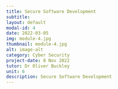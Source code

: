 ```yaml
---
title: Secure Software Development
subtitle: 
layout: default
modal-id: 4
date: 2022-03-05
img: module-4.jpg
thumbnail: module-4.jpg
alt: image-alt
category: Cyber Security
project-date: 8 Nov 2022
tutor: Dr Oliver Buckley
unit: 6
description: Secure Software Development
---
```

